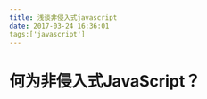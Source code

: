 ```yaml
---
title: 浅谈非侵入式javascript
date: 2017-03-24 16:36:01
tags:['javascript']
---
```


何为非侵入式JavaScript？
============================



